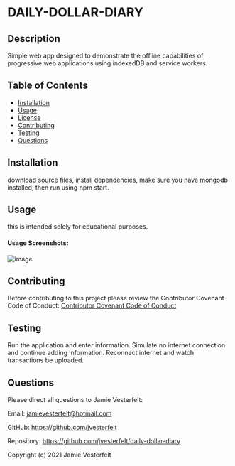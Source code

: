 
# DAILY-DOLLAR-DIARY
    
## Description
Simple web app designed to demonstrate the offline capabilities of progressive web applications using indexedDB and service workers.
    
## Table of Contents
* [Installation](#Installation)
* [Usage](#Usage)
* [License](#License)
* [Contributing](#Contributing)
* [Testing](#Testing)
* [Questions](#Questions)    
    
## Installation
download source files, install dependencies, make sure you have mongodb installed, then run using npm start.
    
## Usage
this is intended solely for educational purposes.
    
#### Usage Screenshots:
![image](https://user-images.githubusercontent.com/81572838/132145035-4afc87cd-a64a-4632-aeed-ec07b98566cd.png)
    
## Contributing
Before contributing to this project please review the Contributor Covenant Code of Conduct:
[Contributor Covenant Code of Conduct](https://www.contributor-covenant.org/version/2/0/code_of_conduct/code_of_conduct.md)
    
## Testing
Run the application and enter information. Simulate no internet connection and continue adding information. Reconnect internet and watch transactions be uploaded.
    
## Questions
    
Please direct all questions to Jamie Vesterfelt:
    
Email: jamievesterfelt@hotmail.com
    
GitHub: https://github.com/jvesterfelt
    
Repository: https://github.com/jvesterfelt/daily-dollar-diary

    
    
Copyright (c) 2021 Jamie Vesterfelt

